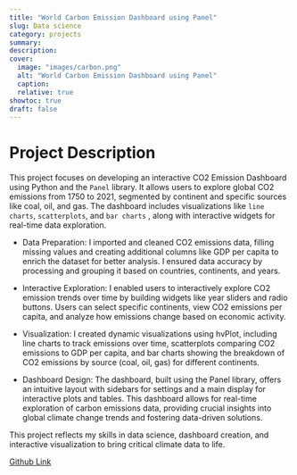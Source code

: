 ```yaml
---
title: "World Carbon Emission Dashboard using Panel"
slug: Data science
category: projects
summary:
description:
cover:
  image: "images/carbon.png" 
  alt: "World Carbon Emission Dashboard using Panel"
  caption:
  relative: true
showtoc: true
draft: false
---
```


# Project Description

This project focuses on developing an interactive CO2 Emission Dashboard using Python and the `Panel` library. It allows users to explore global CO2 emissions from 1750 to 2021, segmented by continent and specific sources like coal, oil, and gas. The dashboard includes visualizations like `line charts`, `scatterplots`, and `bar charts` , along with interactive widgets for real-time data exploration.

- Data Preparation: I imported and cleaned CO2 emissions data, filling missing values and creating additional columns like GDP per capita to enrich the dataset for better analysis. I ensured data accuracy by processing and grouping it based on countries, continents, and years.

- Interactive Exploration: I enabled users to interactively explore CO2 emission trends over time by building widgets like year sliders and radio buttons. Users can select specific continents, view CO2 emissions per capita, and analyze how emissions change based on economic activity.

- Visualization: I created dynamic visualizations using hvPlot, including line charts to track emissions over time, scatterplots comparing CO2 emissions to GDP per capita, and bar charts showing the breakdown of CO2 emissions by source (coal, oil, gas) for different continents.

- Dashboard Design: The dashboard, built using the Panel library, offers an intuitive layout with sidebars for settings and a main display for interactive plots and tables. This dashboard allows for real-time exploration of carbon emissions data, providing crucial insights into global climate change trends and fostering data-driven solutions.

This project reflects my skills in data science, dashboard creation, and interactive visualization to bring critical climate data to life.



[Github Link](https://github.com/The-alpha-male/Carbon-Visualization-using-Panel.git)
